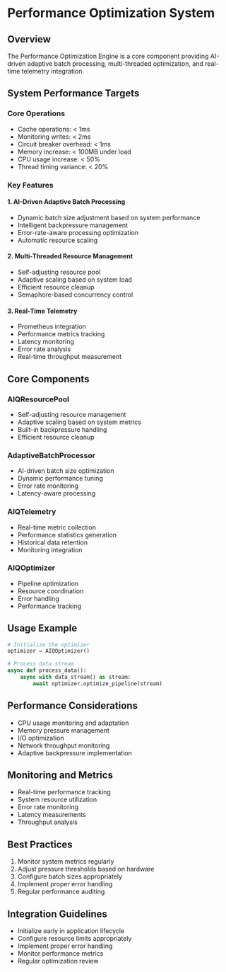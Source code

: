 # Performance Optimization System

## Overview
The Performance Optimization Engine is a core component providing AI-driven adaptive batch processing, multi-threaded optimization, and real-time telemetry integration.

## System Performance Targets

### Core Operations
- Cache operations: < 1ms
- Monitoring writes: < 2ms
- Circuit breaker overhead: < 1ms
- Memory increase: < 100MB under load
- CPU usage increase: < 50%
- Thread timing variance: < 20%

### Key Features

#### 1. AI-Driven Adaptive Batch Processing
- Dynamic batch size adjustment based on system performance
- Intelligent backpressure management
- Error-rate-aware processing optimization
- Automatic resource scaling

#### 2. Multi-Threaded Resource Management
- Self-adjusting resource pool
- Adaptive scaling based on system load
- Efficient resource cleanup
- Semaphore-based concurrency control

#### 3. Real-Time Telemetry
- Prometheus integration
- Performance metrics tracking
- Latency monitoring
- Error rate analysis
- Real-time throughput measurement

## Core Components

### AIQResourcePool
- Self-adjusting resource management
- Adaptive scaling based on system metrics
- Built-in backpressure handling
- Efficient resource cleanup

### AdaptiveBatchProcessor
- AI-driven batch size optimization
- Dynamic performance tuning
- Error rate monitoring
- Latency-aware processing

### AIQTelemetry
- Real-time metric collection
- Performance statistics generation
- Historical data retention
- Monitoring integration

### AIQOptimizer
- Pipeline optimization
- Resource coordination
- Error handling
- Performance tracking

## Usage Example

```python
# Initialize the optimizer
optimizer = AIQOptimizer()

# Process data stream
async def process_data():
    async with data_stream() as stream:
        await optimizer.optimize_pipeline(stream)
```

## Performance Considerations
- CPU usage monitoring and adaptation
- Memory pressure management
- I/O optimization
- Network throughput monitoring
- Adaptive backpressure implementation

## Monitoring and Metrics
- Real-time performance tracking
- System resource utilization
- Error rate monitoring
- Latency measurements
- Throughput analysis

## Best Practices
1. Monitor system metrics regularly
2. Adjust pressure thresholds based on hardware
3. Configure batch sizes appropriately
4. Implement proper error handling
5. Regular performance auditing

## Integration Guidelines
- Initialize early in application lifecycle
- Configure resource limits appropriately
- Implement proper error handling
- Monitor performance metrics
- Regular optimization review